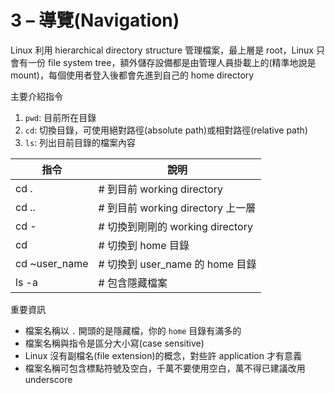 # 3 – 導覽(Navigation)

Linux 利用 hierarchical directory structure 管理檔案，最上層是 root，Linux 只會有一份 file system tree，額外儲存設備都是由管理人員掛載上的(精準地說是 mount)，每個使用者登入後都會先進到自己的 home directory

主要介紹指令

1. `pwd`: 目前所在目錄
1. `cd`: 切換目錄，可使用絕對路徑(absolute path)或相對路徑(relative path)
1. `ls`: 列出目前目錄的檔案內容

指令 | 說明
---|---
cd . | # 到目前 working directory
cd .. | # 到目前 working directory 上一層
cd - | # 切換到剛剛的 working directory
cd | # 切換到 home 目錄
cd ~user_name | # 切換到 user_name 的 home 目錄
ls -a | # 包含隱藏檔案

重要資訊

* 檔案名稱以 `.` 開頭的是隱藏檔，你的 `home` 目錄有滿多的
* 檔案名稱與指令是區分大小寫(case sensitive)
* Linux 沒有副檔名(file extension)的概念，對些許 application 才有意義
* 檔案名稱可包含標點符號及空白，千萬不要使用空白，萬不得已建議改用 underscore